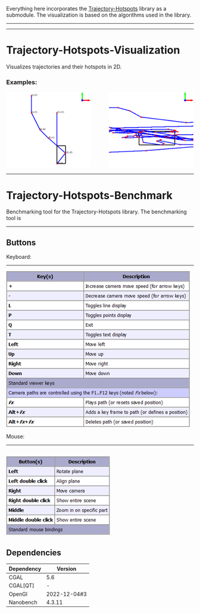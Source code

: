 Everything here incorporates the [Trajectory-Hotspots](https://github.com/NHLStenden-ISAL/Trajectory_Hotspots) library
as a submodule. The visualization is based on the algorithms used in the library.

---
---

# Trajectory-Hotspots-Visualization

Visualizes trajectories and their hotspots in 2D.

### Examples:

<img src=".github/images/simple_example.png" alt="simple_example" style="margin-right: 9%;" width="45%" title="Trajectory"/> <img src=".github/images/large_example.png" alt="simple_example" width="45%" title="Trajectory"/>

---

# Trajectory-Hotspots-Benchmark

Benchmarking tool for the Trajectory-Hotspots library. The benchmarking tool is

---

## Buttons

Keyboard:

---
![keyboard_buttons.png](.github/images/keyboard_buttons.png)

Mouse:

---

![mouse_buttons.png](.github/images/mouse_buttons.png)
---

## Dependencies

| Dependency | Version      |
|------------|--------------|
| CGAL       | 5.6          |
| CGAL[QT]   | -            |
| OpenGl     | 2022-12-04#3 |
| Nanobench  | 4.3.11       |